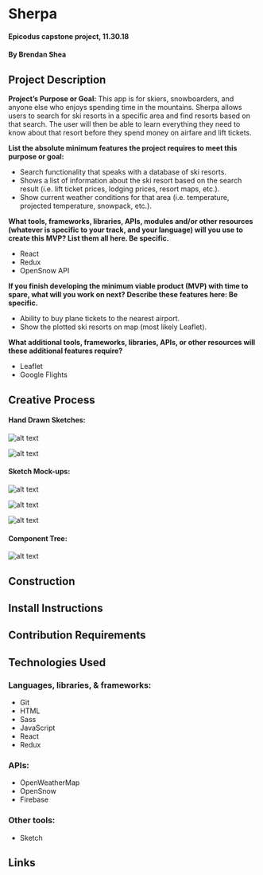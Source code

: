 # Sherpa

#### Epicodus capstone project, 11.30.18

#### By Brendan Shea

## Project Description

**Project’s Purpose or Goal:** This app is for skiers, snowboarders, and anyone else who enjoys spending time in the mountains. Sherpa allows users to search for ski resorts in a specific area and find resorts based on that search. The user will then be able to learn everything they need to know about that resort before they spend money on airfare and lift tickets.

**List the absolute minimum features the project requires to meet this purpose or goal:**

* Search functionality that speaks with a database of ski resorts.
* Shows a list of information about the ski resort based on the search result (i.e. lift ticket prices, lodging prices, resort maps, etc.).
* Show current weather conditions for that area (i.e. temperature, projected temperature, snowpack, etc.).

**What tools, frameworks, libraries, APIs, modules and/or other resources (whatever is specific to your track, and your language) will you use to create this MVP? List them all here. Be specific.**

* React
* Redux
* OpenSnow API

**If you finish developing the minimum viable product (MVP) with time to spare, what will you work on next? Describe these features here: Be specific.**

* Ability to buy plane tickets to the nearest airport.
* Show the plotted ski resorts on map (most likely Leaflet).

**What additional tools, frameworks, libraries, APIs, or other resources will these additional features require?**

* Leaflet
* Google Flights

## Creative Process

#### Hand Drawn Sketches:

![alt text](src/assets/images/splash_page.jpeg "Website's splash page")

![alt text](src/assets/images/results_page.jpeg "Website's results page")

#### Sketch Mock-ups:

![alt text](src/assets/images/splash_page_1.png "Digital splash page mock")

![alt text](src/assets/images/select_state_modal.png "Digital modal mock")

![alt text](src/assets/images/results_page_1.png "Digital results page mock")

#### Component Tree:

![alt text](src/assets/images/component_tree.png "Component tree")

## Construction

## Install Instructions

## Contribution Requirements

## Technologies Used

### Languages, libraries, & frameworks:

* Git
* HTML
* Sass
* JavaScript
* React
* Redux

### APIs:

* OpenWeatherMap
* OpenSnow
* Firebase

### Other tools:

* Sketch

## Links
